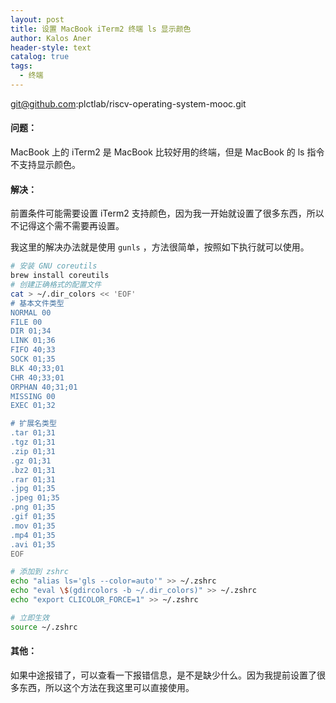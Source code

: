 ```yaml
---
layout: post
title: 设置 MacBook iTerm2 终端 ls 显示颜色
author: Kalos Aner
header-style: text
catalog: true
tags:
  - 终端
---
```

git@github.com:plctlab/riscv-operating-system-mooc.git
#### 问题：

MacBook 上的 iTerm2 是 MacBook 比较好用的终端，但是 MacBook 的 ls 指令不支持显示颜色。

#### 解决：

前置条件可能需要设置 iTerm2 支持颜色，因为我一开始就设置了很多东西，所以不记得这个需不需要再设置。

我这里的解决办法就是使用 `gunls` ，方法很简单，按照如下执行就可以使用。

```sh
# 安装 GNU coreutils
brew install coreutils
# 创建正确格式的配置文件
cat > ~/.dir_colors << 'EOF'
# 基本文件类型
NORMAL 00
FILE 00
DIR 01;34
LINK 01;36
FIFO 40;33
SOCK 01;35
BLK 40;33;01
CHR 40;33;01
ORPHAN 40;31;01
MISSING 00
EXEC 01;32

# 扩展名类型
.tar 01;31
.tgz 01;31
.zip 01;31
.gz 01;31
.bz2 01;31
.rar 01;31
.jpg 01;35
.jpeg 01;35
.png 01;35
.gif 01;35
.mov 01;35
.mp4 01;35
.avi 01;35
EOF

# 添加到 zshrc
echo "alias ls='gls --color=auto'" >> ~/.zshrc
echo "eval \$(gdircolors -b ~/.dir_colors)" >> ~/.zshrc
echo "export CLICOLOR_FORCE=1" >> ~/.zshrc

# 立即生效
source ~/.zshrc
```



#### 其他：

如果中途报错了，可以查看一下报错信息，是不是缺少什么。因为我提前设置了很多东西，所以这个方法在我这里可以直接使用。
